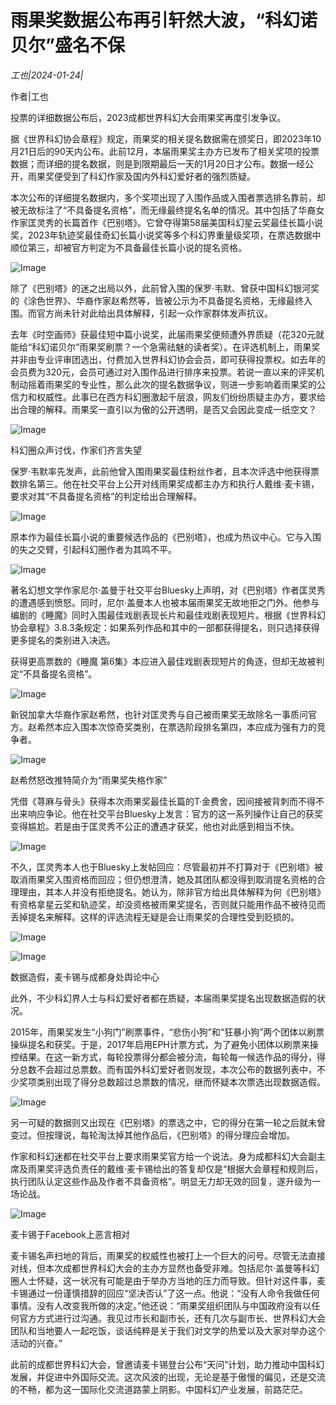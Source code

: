 # 雨果奖数据公布再引轩然大波，“科幻诺贝尔”盛名不保

*工也|2024-01-24|*

作者|工也

投票的详细数据公布后，2023成都世界科幻大会雨果奖再度引发争议。

据《世界科幻协会章程》规定，雨果奖的相关提名数据需在颁奖日，即2023年10月21日后的90天内公布。此前12月，本届雨果奖主办方已发布了相关奖项的投票数据；而详细的提名数据，则是到限期最后一天的1月20日才公布。数据一经公开，雨果奖便受到了科幻作家及国内外科幻爱好者的强烈质疑。

本次公布的详细提名数据内，多个奖项出现了入围作品或入围者票选排名靠前，却被无故标注了“不具备提名资格”，而无缘最终提名名单的情况。其中包括了华裔女作家匡灵秀的长篇首作《巴别塔》。它曾夺得第58届美国科幻星云奖最佳长篇小说奖，2023年轨迹奖最佳奇幻长篇小说奖等多个科幻界重量级奖项，在票选数据中顺位第三，却被官方判定为不具备最佳长篇小说的提名资格。

![Image](https://p3-sign.toutiaoimg.com/tos-cn-i-axegupay5k/b4cacfa080a54755baa6d2945e1cd60a~noop.image?_iz=58558&from=article.pc_detail&lk3s=953192f4&x-expires=1706707455&x-signature=%2FBajTGaKX07LlMXWW30ZDkl%2Btvo%3D)

除了《巴别塔》的迷之出局以外，此前曾入围的保罗·韦默、曾获中国科幻银河奖的《涂色世界》、华裔作家赵希然等，皆被公示为不具备提名资格，无缘最终入围。而官方尚未针对此给出具体解释，引起一众作家群体发声抗议。

去年《时空画师》获最佳短中篇小说奖，此届雨果奖便频遭外界质疑（花320元就能给“科幻诺贝尔”雨果奖刷票？一个急需祛魅的读者奖）。在评选机制上，雨果奖并非由专业评审团选出，付费加入世界科幻协会会员，即可获得投票权。如去年的会员费为320元，会员可通过对入围作品进行排序来投票。若说一直以来的评奖机制动摇着雨果奖的专业性，那么此次的提名数据争议，则进一步影响着雨果奖的公信力和权威性。此事已在西方科幻圈激起千层浪，网友们纷纷质疑主办方，要求给出合理的解释。雨果奖一直引以为傲的公开透明，是否又会因此变成一纸空文？

![Image](https://p3-sign.toutiaoimg.com/tos-cn-i-twdt4qpehh/b2045bf125894a11a0b21be59e257bb1~noop.image?_iz=58558&from=article.pc_detail&lk3s=953192f4&x-expires=1706707455&x-signature=77y14xc97GcX4XeSS8uh4FhvJMA%3D)

科幻圈众声讨伐，作家们齐言失望

保罗·韦默率先发声，此前他曾入围雨果奖最佳粉丝作者，且本次评选中他获得票数排名第三。他在社交平台上公开对线雨果奖成都主办方和执行人戴维·麦卡锡，要求对其“不具备提名资格”的判定给出合理解释。

![Image](https://p3-sign.toutiaoimg.com/tos-cn-i-twdt4qpehh/66888fae855045eaa1923814d5f15476~noop.image?_iz=58558&from=article.pc_detail&lk3s=953192f4&x-expires=1706707455&x-signature=EZFDfcVh5jubo3e51tiwZdVHx3U%3D)

原本作为最佳长篇小说的重要候选作品的《巴别塔》，也成为热议中心。它与入围的失之交臂，引起科幻圈作者为其鸣不平。

![Image](https://p26-sign.toutiaoimg.com/tos-cn-i-twdt4qpehh/0294a4f6cb8c4db5b2e905105fe7173c~noop.image?_iz=58558&from=article.pc_detail&lk3s=953192f4&x-expires=1706707455&x-signature=K1bGS19Rg%2F6KBELFKupcO%2B88KF0%3D)

著名幻想文学作家尼尔·盖曼于社交平台Bluesky上声明，对《巴别塔》作者匡灵秀的遭遇感到愤怒。同时，尼尔·盖曼本人也被本届雨果奖无故地拒之门外。他参与编剧的《睡魔》同时入围最佳戏剧表现长片和最佳戏剧表现短片。根据《世界科幻协会章程》3.8.3条规定：如果系列作品和其中的一部都获得提名，则只选择获得更多提名的类别进入决选。

获得更高票数的《睡魔 第6集》本应进入最佳戏剧表现短片的角逐，但却无故被判定“不具备提名资格”。

![Image](https://p3-sign.toutiaoimg.com/tos-cn-i-twdt4qpehh/f3ca7b0cbfe04114af8af72dd568f5de~noop.image?_iz=58558&from=article.pc_detail&lk3s=953192f4&x-expires=1706707455&x-signature=8XXOX6Uh5CwZLakq1dIvX%2Ba%2BZEU%3D)

新锐加拿大华裔作家赵希然，也针对匡灵秀与自己被雨果奖无故除名一事质问官方。赵希然本应入围本次惊奇奖类别，在票选阶段排名第四，本应成为强有力的竞争者。

![Image](https://p3-sign.toutiaoimg.com/tos-cn-i-twdt4qpehh/710c04e2179c48ea9dd7d68faf699627~noop.image?_iz=58558&from=article.pc_detail&lk3s=953192f4&x-expires=1706707455&x-signature=LBYhJvgPxOA1oYRCgIJpesCX%2BGE%3D)

赵希然怒改推特简介为“雨果奖失格作家”

凭借《荨麻与骨头》获得本次雨果奖最佳长篇的T·金费舍，因间接被背刺而不得不出来响应争论。他在社交平台Bluesky上发言：官方的这一系列操作让自己的获奖变得尴尬。若是由于匡灵秀不公正的遭遇才获奖，他也对此感到相当不快。

![Image](https://p3-sign.toutiaoimg.com/tos-cn-i-twdt4qpehh/3e595cd6593a4047b699a11967b6dded~noop.image?_iz=58558&from=article.pc_detail&lk3s=953192f4&x-expires=1706707455&x-signature=%2BnzlLjCdBK9jm0XiFRenvF8V1y8%3D)

不久，匡灵秀本人也于Bluesky上发帖回应：尽管最初并不打算对于《巴别塔》被取消雨果奖入围资格而回应；但仍想澄清，她及其团队都没得到取消提名资格的合理理由，其本人并没有拒绝提名。她认为，除非官方给出具体解释为何《巴别塔》有资格拿星云奖和轨迹奖，却没资格被雨果奖提名，否则就只能用作品不被待见而丢掉提名来解释。这样的评选流程无疑是会让雨果奖的合理性受到贬损的。

![Image](https://p3-sign.toutiaoimg.com/tos-cn-i-twdt4qpehh/0c3dd5e1cb92476d842b21e8d92e14a9~noop.image?_iz=58558&from=article.pc_detail&lk3s=953192f4&x-expires=1706707455&x-signature=wuOl1kCldgdlZb6Hc1pDZGwQ9zY%3D)

![Image](https://p3-sign.toutiaoimg.com/tos-cn-i-twdt4qpehh/c0cf43edf23d491590f671a364bb3075~noop.image?_iz=58558&from=article.pc_detail&lk3s=953192f4&x-expires=1706707455&x-signature=eLx5Fk7dzMyQEWz78Ru%2BvyP2hEw%3D)

数据造假，麦卡锡与成都身处舆论中心

此外，不少科幻界人士与科幻爱好者都在质疑，本届雨果奖提名出现数据造假的状况。

2015年，雨果奖发生“小狗门”刷票事件，“悲伤小狗”和“狂暴小狗”两个团体以刷票操纵提名和获奖。于是，2017年启用EPH计票方式，为了避免小团体以刷票来操控结果。在这一新方式，每轮投票得分都会被分流，每轮每一候选作品的得分，得分总数不会超过总票数。而有国外科幻爱好者则发现，本次公布的数据列表中，不少奖项类别出现了得分总数超过总票数的情况，继而怀疑本次票选出现数据造假。

![Image](https://p3-sign.toutiaoimg.com/tos-cn-i-twdt4qpehh/136e313cae094a3ca31360210e70870e~noop.image?_iz=58558&from=article.pc_detail&lk3s=953192f4&x-expires=1706707455&x-signature=%2Bw7vcbKUnT4Y9BnKFEyEhPQH3M4%3D)

另一可疑的数据则又出现在《巴别塔》的票选之中，它的得分在第一轮之后就未曾变过。但按理说，每轮淘汰掉其他作品后，《巴别塔》的得分理应会增加。

作家和科幻迷都在社交平台上要求雨果奖官方给一个说法。身为成都科幻大会副主席及雨果奖评选负责任的戴维·麦卡锡给出的答复却仅是“根据大会章程和规则后，执行团队认定这些作品及作者不具备资格”。明显无力却无效的回复，遂升级为一场论战。

![Image](https://p3-sign.toutiaoimg.com/tos-cn-i-twdt4qpehh/10f6337b3deb4dd9a934335a4077aab9~noop.image?_iz=58558&from=article.pc_detail&lk3s=953192f4&x-expires=1706707455&x-signature=vt%2BlN%2F6fNzIlF0PbRhBFERp3uwU%3D)

麦卡锡于Facebook上恶言相对

麦卡锡名声扫地的背后，雨果奖的权威性也被打上一个巨大的问号。尽管无法直接对线，但本次成都世界科幻大会的主办方显然也备受非难。包括尼尔·盖曼等科幻圈人士怀疑，这一状况有可能是由于举办方当地的压力而导致。但针对这件事，麦卡锡通过一份谨慎措辞的回应“坚决否认”了这一点。他说：“没有人命令我做任何事情。没有人改变我所做的决定。”他还说：“雨果奖组织团队与中国政府没有以任何官方方式进行过沟通。我见过市长和副市长，还有几次与副市长、世界科幻大会团队和当地要人一起吃饭，谈话纯粹是关于我们对文学的热爱以及大家对举办这个活动的兴奋。”

此前的成都世界科幻大会，曾邀请麦卡锡登台公布“天问”计划，助力推动中国科幻发展，并促进中外国际交流。这次风波的出现，无论是基于傲慢的偏见，还是交流的不畅，都为这一国际化交流道路蒙上阴影。中国科幻产业发展，前路茫茫。

